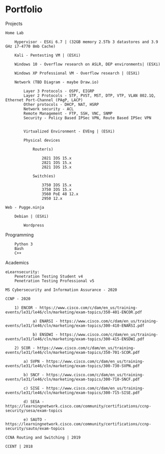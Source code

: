 # Portfolio

Projects
    
    Home Lab    
        
        Hypervisor - ESXi 6.7 | (32GB memory 2.5Tb 3 datastores and 3.9 GHz i7-4770 8mb Cache)
        
        Kali - Pentesting VM | (ESXi)
        
        Windows 10 - Overflow research on ASLR, DEP environments| (ESXi)

        Windows XP Professional VM - Overflow research | (ESXi) 

        Network (TBD Diagram - maybe Draw.io)
        
            Layer 3 Protocols - OSPF, EIGRP 
            Layer 2 Protocols - STP, PVST, MST, DTP, VTP, VLAN 802.1Q, Ethernet Port-Channel (PAgP, LACP)
            Other protocols - DHCP, NAT, HSRP
            Network security - ACL
            Remote Management - FTP, SSH, VNC, SNMP
            Security - Policy Based IPSec VPN, Route Based IPSec VPN


            Virtualized Environment - EVEng | (ESXi)
        
            Physical devices
                
                Router(s)
                
                    2821 IOS 15.x
                    2821 IOS 15.x
                    2821 IOS 15.x
                
                Switch(es)
                
                    3750 IOS 15.x
                    3750 IOS 15.x
                    3560 PoE 48 12.x
                    2950 12.x

    Web - Pugge.ninja

        Debian | (ESXi)
            
            Wordpress

Programming

        Python 3
        Bash
        C++

Academics

    eLearnsecurity:
        Penetration Testing Student v4
        Penetration Testing Professional v5
    
    MS Cybersecurity and Information Assurance - 2020

    CCNP - 2020
            
        1) ENCOR - https://www.cisco.com/c/dam/en_us/training-events/le31/le46/cln/marketing/exam-topics/350-401-ENCOR.pdf
            
                a) ENARSI - https://www.cisco.com/c/dam/en_us/training-events/le31/le46/cln/marketing/exam-topics/300-410-ENARSI.pdf
            
                b) ENSDWI - https://www.cisco.com/c/dam/en_us/training-events/le31/le46/cln/marketing/exam-topics/300-415-ENSDWI.pdf
            
        2) SCOR - https://www.cisco.com/c/dam/en_us/training-events/le31/le46/cln/marketing/exam-topics/350-701-SCOR.pdf

            a) SVPN - https://www.cisco.com/c/dam/en_us/training-events/le31/le46/cln/marketing/exam-topics/300-730-SVPN.pdf
                
            b) SNCF - https://www.cisco.com/c/dam/en_us/training-events/le31/le46/cln/marketing/exam-topics/300-710-SNCF.pdf
                
            c) SISE - https://www.cisco.com/c/dam/en_us/training-events/le31/le46/cln/marketing/exam-topics/300-715-SISE.pdf
                
            d) SESA - https://learningnetwork.cisco.com/community/certifications/ccnp-security/sesa/exam-topics
                
            e) SAUTO - https://learningnetwork.cisco.com/community/certifications/ccnp-security/sauto/exam-topics

    CCNA Routing and Switching | 2019

    CCENT | 2018
